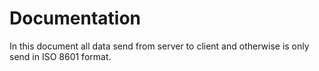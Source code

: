 # Documentation
In this document all data send from server to client and otherwise is only send in ISO 8601 format.